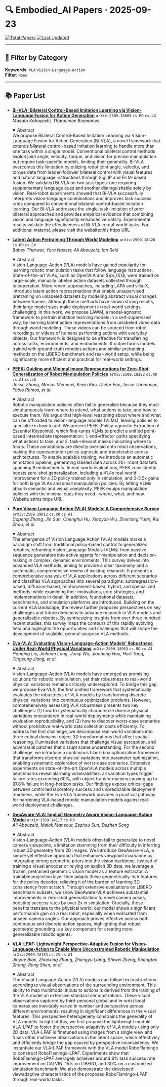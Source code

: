 # 🔍 Embodied_AI Papers · 2025-09-23

[![Total Papers](https://img.shields.io/badge/Papers-7-2688EB)]()
[![Last Updated](https://img.shields.io/badge/dynamic/json?url=https://api.github.com/repos/tavish9/awesome-daily-AI-arxiv/commits/main&query=%24.commit.author.date&label=updated&color=orange)]()

---

## 📌 Filter by Category
**Keywords**: `VLA` `Vision-Language-Action`  
**Filter**: `None`

---

## 📚 Paper List

- **[Bi-VLA: Bilateral Control-Based Imitation Learning via Vision-Language Fusion for Action Generation](https://arxiv.org/abs/2509.18865)**  `arXiv:2509.18865`  `cs.RO` `cs.LG`  
  _Masato Kobayashi, Thanpimon Buamanee_
  <details open><summary>Abstract</summary>
  We propose Bilateral Control-Based Imitation Learning via Vision-Language Fusion for Action Generation (Bi-VLA), a novel framework that extends bilateral control-based imitation learning to handle more than one task within a single model. Conventional bilateral control methods exploit joint angle, velocity, torque, and vision for precise manipulation but require task-specific models, limiting their generality. Bi-VLA overcomes this limitation by utilizing robot joint angle, velocity, and torque data from leader-follower bilateral control with visual features and natural language instructions through SigLIP and FiLM-based fusion. We validated Bi-VLA on two task types: one requiring supplementary language cues and another distinguishable solely by vision. Real-robot experiments showed that Bi-VLA successfully interprets vision-language combinations and improves task success rates compared to conventional bilateral control-based imitation learning. Our Bi-VLA addresses the single-task limitation of prior bilateral approaches and provides empirical evidence that combining vision and language significantly enhances versatility. Experimental results validate the effectiveness of Bi-VLA in real-world tasks. For additional material, please visit the website:this https URL
  </details>

- **[Latent Action Pretraining Through World Modeling](https://arxiv.org/abs/2509.18428)**  `arXiv:2509.18428`  `cs.RO` `cs.CV`  
  _Bahey Tharwat, Yara Nasser, Ali Abouzeid, Ian Reid_
  <details open><summary>Abstract</summary>
  Vision-Language-Action (VLA) models have gained popularity for learning robotic manipulation tasks that follow language instructions. State-of-the-art VLAs, such as OpenVLA and $\pi_{0}$, were trained on large-scale, manually labeled action datasets collected through teleoperation. More recent approaches, including LAPA and villa-X, introduce latent action representations that enable unsupervised pretraining on unlabeled datasets by modeling abstract visual changes between frames. Although these methods have shown strong results, their large model sizes make deployment in real-world settings challenging. In this work, we propose LAWM, a model-agnostic framework to pretrain imitation learning models in a self-supervised way, by learning latent action representations from unlabeled video data through world modeling. These videos can be sourced from robot recordings or videos of humans performing actions with everyday objects. Our framework is designed to be effective for transferring across tasks, environments, and embodiments. It outperforms models trained with ground-truth robotics actions and similar pretraining methods on the LIBERO benchmark and real-world setup, while being significantly more efficient and practical for real-world settings.
  </details>

- **[PEEK: Guiding and Minimal Image Representations for Zero-Shot Generalization of Robot Manipulation Policies](https://arxiv.org/abs/2509.18282)**  `arXiv:2509.18282`  `cs.RO` `cs.AI` `cs.LG`  
  _Jesse Zhang, Marius Memmel, Kevin Kim, Dieter Fox, Jesse Thomason, Fabio Ramos, et al._
  <details open><summary>Abstract</summary>
  Robotic manipulation policies often fail to generalize because they must simultaneously learn where to attend, what actions to take, and how to execute them. We argue that high-level reasoning about where and what can be offloaded to vision-language models (VLMs), leaving policies to specialize in how to act. We present PEEK (Policy-agnostic Extraction of Essential Keypoints), which fine-tunes VLMs to predict a unified point-based intermediate representation: 1. end-effector paths specifying what actions to take, and 2. task-relevant masks indicating where to focus. These annotations are directly overlaid onto robot observations, making the representation policy-agnostic and transferable across architectures. To enable scalable training, we introduce an automatic annotation pipeline, generating labeled data across 20+ robot datasets spanning 9 embodiments. In real-world evaluations, PEEK consistently boosts zero-shot generalization, including a 41.4x real-world improvement for a 3D policy trained only in simulation, and 2-3.5x gains for both large VLAs and small manipulation policies. By letting VLMs absorb semantic and visual complexity, PEEK equips manipulation policies with the minimal cues they need--where, what, and how. Website atthis https URL.
  </details>

- **[Pure Vision Language Action (VLA) Models: A Comprehensive Survey](https://arxiv.org/abs/2509.19012)**  `arXiv:2509.19012`  `cs.RO` `cs.AI`  
  _Dapeng Zhang, Jin Sun, Chenghui Hu, Xiaoyan Wu, Zhenlong Yuan, Rui Zhou, et al._
  <details open><summary>Abstract</summary>
  The emergence of Vision Language Action (VLA) models marks a paradigm shift from traditional policy-based control to generalized robotics, reframing Vision Language Models (VLMs) from passive sequence generators into active agents for manipulation and decision-making in complex, dynamic environments. This survey delves into advanced VLA methods, aiming to provide a clear taxonomy and a systematic, comprehensive review of existing research. It presents a comprehensive analysis of VLA applications across different scenarios and classifies VLA approaches into several paradigms: autoregression-based, diffusion-based, reinforcement-based, hybrid, and specialized methods; while examining their motivations, core strategies, and implementations in detail. In addition, foundational datasets, benchmarks, and simulation platforms are introduced. Building on the current VLA landscape, the review further proposes perspectives on key challenges and future directions to advance research in VLA models and generalizable robotics. By synthesizing insights from over three hundred recent studies, this survey maps the contours of this rapidly evolving field and highlights the opportunities and challenges that will shape the development of scalable, general-purpose VLA methods.
  </details>

- **[Eva-VLA: Evaluating Vision-Language-Action Models' Robustness Under Real-World Physical Variations](https://arxiv.org/abs/2509.18953)**  `arXiv:2509.18953`  `cs.RO` `cs.AI`  
  _Hanqing Liu, Jiahuan Long, Junqi Wu, Jiacheng Hou, Huili Tang, Tingsong Jiang, et al._
  <details open><summary>Abstract</summary>
  Vision-Language-Action (VLA) models have emerged as promising solutions for robotic manipulation, yet their robustness to real-world physical variations remains critically underexplored. To bridge this gap, we propose Eva-VLA, the first unified framework that systematically evaluates the robustness of VLA models by transforming discrete physical variations into continuous optimization problems. However, comprehensively assessing VLA robustness presents two key challenges: (1) how to systematically characterize diverse physical variations encountered in real-world deployments while maintaining evaluation reproducibility, and (2) how to discover worst-case scenarios without prohibitive real-world data collection costs efficiently. To address the first challenge, we decompose real-world variations into three critical domains: object 3D transformations that affect spatial reasoning, illumination variations that challenge visual perception, and adversarial patches that disrupt scene understanding. For the second challenge, we introduce a continuous black-box optimization framework that transforms discrete physical variations into parameter optimization, enabling systematic exploration of worst-case scenarios. Extensive experiments on state-of-the-art OpenVLA models across multiple benchmarks reveal alarming vulnerabilities: all variation types trigger failure rates exceeding 60%, with object transformations causing up to 97.8% failure in long-horizon tasks. Our findings expose critical gaps between controlled laboratory success and unpredictable deployment readiness, while the Eva-VLA framework provides a practical pathway for hardening VLA-based robotic manipulation models against real-world deployment challenges.
  </details>

- **[GeoAware-VLA: Implicit Geometry Aware Vision-Language-Action Model](https://arxiv.org/abs/2509.14117)**  `arXiv:2509.14117`  `cs.RO`  
  _Ali Abouzeid, Malak Mansour, Zezhou Sun, Dezhen Song_
  <details open><summary>Abstract</summary>
  Vision-Language-Action (VLA) models often fail to generalize to novel camera viewpoints, a limitation stemming from their difficulty in inferring robust 3D geometry from 2D images. We introduce GeoAware-VLA, a simple yet effective approach that enhances viewpoint invariance by integrating strong geometric priors into the vision backbone. Instead of training a visual encoder or relying on explicit 3D data, we leverage a frozen, pretrained geometric vision model as a feature extractor. A trainable projection layer then adapts these geometrically-rich features for the policy decoder, relieving it of the burden of learning 3D consistency from scratch. Through extensive evaluations on LIBERO benchmark subsets, we show GeoAware-VLA achieves substantial improvements in zero-shot generalization to novel camera poses, boosting success rates by over 2x in simulation. Crucially, these benefits translate to the physical world; our model shows a significant performance gain on a real robot, especially when evaluated from unseen camera angles. Our approach proves effective across both continuous and discrete action spaces, highlighting that robust geometric grounding is a key component for creating more generalizable robotic agents.
  </details>

- **[VLA-LPAF: Lightweight Perspective-Adaptive Fusion for Vision-Language-Action to Enable More Unconstrained Robotic Manipulation](https://arxiv.org/abs/2509.18183)**  `arXiv:2509.18183`  `cs.CV` `cs.AI`  
  _Jinyue Bian, Zhaoxing Zhang, Zhengyu Liang, Shiwei Zheng, Shengtao Zhang, Rong Shen, et al._
  <details open><summary>Abstract</summary>
  The Visual-Language-Action (VLA) models can follow text instructions according to visual observations of the surrounding environment. This ability to map multimodal inputs to actions is derived from the training of the VLA model on extensive standard demonstrations. These visual observations captured by third-personal global and in-wrist local cameras are inevitably varied in number and perspective across different environments, resulting in significant differences in the visual features. This perspective heterogeneity constrains the generality of VLA models. In light of this, we first propose the lightweight module VLA-LPAF to foster the perspective adaptivity of VLA models using only 2D data. VLA-LPAF is finetuned using images from a single view and fuses other multiview observations in the latent space, which effectively and efficiently bridge the gap caused by perspective inconsistency. We instantiate our VLA-LPAF framework with the VLA model RoboFlamingo to construct RoboFlamingo-LPAF. Experiments show that RoboFlamingo-LPAF averagely achieves around 8% task success rate improvement on CALVIN, 15% on LIBERO, and 30% on a customized simulation benchmark. We also demonstrate the developed viewadaptive characteristics of the proposed RoboFlamingo-LPAF through real-world tasks.
  </details>
